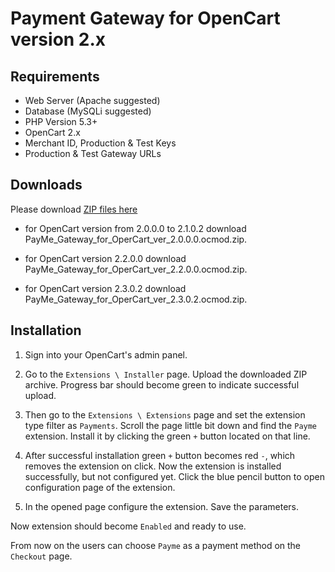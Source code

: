# Payment Gateway for OpenCart version 2.x

## Requirements

- Web Server (Apache suggested)
- Database (MySQLi suggested)
- PHP Version 5.3+
- OpenCart 2.x
- Merchant ID, Production & Test Keys
- Production & Test Gateway URLs

## Downloads

Please download [ZIP files here](https://github.com/PaycomUZ/PayMe-Gateway-for-OperCart-ver-2.x/releases/latest)

* for OpenCart version from 2.0.0.0 to 2.1.0.2 download PayMe_Gateway_for_OperCart_ver_2.0.0.0.ocmod.zip. 

* for OpenCart version 2.2.0.0                 download PayMe_Gateway_for_OperCart_ver_2.2.0.0.ocmod.zip. 

* for OpenCart version 2.3.0.2                 download PayMe_Gateway_for_OperCart_ver_2.3.0.2.ocmod.zip.


## Installation

1) Sign into your OpenCart's admin panel.

2) Go to the `Extensions \ Installer` page. Upload the downloaded ZIP archive. Progress bar should become green to indicate successful upload.

3) Then go to the `Extensions \ Extensions` page and set the extension type filter as `Payments`. Scroll the page little bit down and find the `Payme` extension. Install it by clicking the green `+` button located on that line.

4) After successful installation green `+` button becomes red `-`, which removes the extension on click. Now the extension is installed successfully, but not configured yet. Click the blue pencil button to open configuration page of the extension.

5) In the opened page configure the extension. Save the parameters.
 
Now extension should become `Enabled` and ready to use.

From now on the users can choose `Payme` as a payment method on the `Checkout` page.
